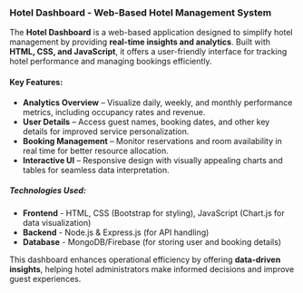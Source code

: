 ### **Hotel Dashboard - Web-Based Hotel Management System**  

The **Hotel Dashboard** is a web-based application designed to simplify hotel management by providing **real-time insights and analytics**. Built with **HTML, CSS, and JavaScript**, it offers a user-friendly interface for tracking hotel performance and managing bookings efficiently.  

#### **Key Features:**   
- **Analytics Overview** – Visualize daily, weekly, and monthly performance metrics, including occupancy rates and revenue.  
- **User Details** – Access guest names, booking dates, and other key details for improved service personalization.  
- **Booking Management** – Monitor reservations and room availability in real time for better resource allocation.  
- **Interactive UI** – Responsive design with visually appealing charts and tables for seamless data interpretation.  

##### **Technologies Used:**
- **Frontend** - HTML, CSS (Bootstrap for styling), JavaScript (Chart.js for data visualization)
- **Backend** - Node.js & Express.js (for API handling)
- **Database** -  MongoDB/Firebase (for storing user and booking details)

This dashboard enhances operational efficiency by offering **data-driven insights**, helping hotel administrators make informed decisions and improve guest experiences.

